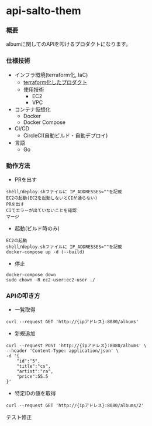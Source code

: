 # api-salto-them

### 概要
albumに関してのAPIを叩けるプロダクトになります。

### 仕様技術
* インフラ環境(terraform化, IaC)
  * [terraform化したプロダクト](https://github.com/Shimizu1111/tf-api-salto-theme)
  * 使用技術
    * EC2
    * VPC
* コンテナ仮想化
  * Docker
  * Docker Compose
* CI/CD
  * CircleCI(自動ビルド・自動デプロイ)
* 言語
  * Go

### 動作方法
* PRを出す
```
shell/deploy.shファイルに IP_ADDRESSES=""を記載
EC2の起動(EC2を起動しないとCIが通らない)
PRを出す
CIでエラーが出ていないことを確認
マージ
```
* 起動(ビルド時のみ)
```
EC2の起動
shell/deploy.shファイルに IP_ADDRESSES=""を記載
docker-compose up -d (--build)
```
* 停止
```
docker-compose down
sudo chown -R ec2-user:ec2-user ./
```

### APIの叩き方
* 一覧取得
```
curl --request GET 'http://{ipアドレス}:8080/albums'
```
* 新規追加
```
curl --request POST 'http://{ipアドレス}:8080/albums' \
--header 'Content-Type: application/json' \
-d '{
    "id":"5", 
    "title":"cs",
    "artist":"ra",
    "price":55.5
}'
```
* 特定IDの値を取得 
```
curl --request GET 'http://{ipアドレス}:8080/albums/2'
```

テスト修正